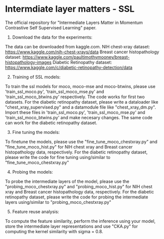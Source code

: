 # Intermdiate layer matters - SSL
The official repository for "Intermediate Layers Matter in Momentum Contrastive Self Supervised Learning" paper.

1. Download the data for the experiments:

The data can be downloaded from kaggle.com. 
NIH chest-xray dataset: https://www.kaggle.com/nih-chest-xrays/data
Breast cancer histopathology dataset: https://www.kaggle.com/paultimothymooney/breast-histopathology-images
Diabetic Retinopathy dataset: https://www.kaggle.com/c/diabetic-retinopathy-detection/data

2. Training of SSL models:

To train the ssl models for moco, moco-mse and moco-btwins, please use 'train_ssl_moco.py', 'train_ssl_moco_mse.py' and 'train_ssl_moco_btwins.py' respectively. The code works for first two datasets. For the diabetic retinopathy dataset, please write a dataloader like "chest_xray_supervised.py" and a datamodule file like "chest_xray_dm.py". Import these files in 'train_ssl_moco.py', 'train_ssl_moco_mse.py' and 'train_ssl_moco_btwins.py' and make necesary changes. The same code can work for the diabetic retinopathy dataset.

3. Fine tuning the models:

To finetune the models, please use the "fine_tune_moco_chestxray.py" and "fine_tune_moco_hist.py" for NIH chest xray and Breast cancer histopathology data, respectively. For the diabetic retinopathy dataset, please write the code for fine tuning using/similar to "fine_tune_moco_chestxray.py"

4. Probing the models:

To probe the intermediate layers of the model, please use the "probing_moco_chestxray.py" and "probing_moco_hist.py" for NIH chest xray and Breast cancer histopathology data, respectively. For the diabetic retinopathy dataset, please write the code for probing the intermediate layers using/similar to "probing_moco_chestxray.py"

5. Feature reuse analysis:

To compute the feature similarity, perform the inference using your model, store the intermediate layer representations and use "CKA.py" for computing the kernel similarity with sigma = 0.8.
